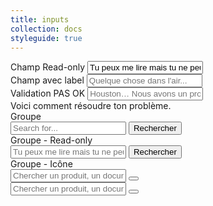 ```yaml
---
title: inputs
collection: docs
styleguide: true
---
```


<div class="form-group readonly">
  <label>Champ Read-only</label>
  <input type="text" class="form-control" value="Tu peux me lire mais tu ne peux pas m'éditer !" readonly></input>
</div>

<div class="form-group">
  <label>Champ avec label</label>
  <input type="text" class="form-control" placeholder="Quelque chose dans l'air..."></input>
</div>

<div class="form-group error">
  <label>Validation PAS OK</label>
  <input type="text" class="form-control" placeholder="Houston… Nous avons un problème! Houston?"></input>
  <div class="input-error-desc">Voici comment résoudre ton problème.</div>
</div>

<div class="form-group">
  <label>Groupe</label>
  <div class="input-group">
    <input type="text" class="form-control" placeholder="Search for...">
    <span class="input-group-btn">
      <button class="btn btn-default" type="button">Rechercher</button>
    </span>
  </div>
</div>

<div class="form-group readonly">
  <label>Groupe - Read-only</label>
  <div class="input-group">
    <input type="text" class="form-control" placeholder="Tu peux me lire mais tu ne peux pas m'éditer !" readonly>
    <span class="input-group-btn">
      <button class="btn btn-default" type="button">Rechercher</button>
    </span>
  </div>
</div>

<div class="form-group">
  <label>Groupe - Icône</label>
  <div class="input-group">
    <input type="text" class="form-control" placeholder="Chercher un produit, un document, un contact, ...">
    <span class="input-group-btn">
      <button class="btn btn-default btn-icon" type="button"><i class="retraitespopulaires-icon retraitespopulaires-icon-search"></i></button>
    </span>
  </div>
</div>

<div class="form-group">
  <label class="label-hidden"></label>
  <div class="input-group">
    <input type="text" class="form-control" placeholder="Chercher un produit, un document, un contact, ..." data-title="Champ avec Label dynamique">
    <span class="input-group-btn">
      <button class="btn btn-default btn-icon" type="button"><i class="retraitespopulaires-icon retraitespopulaires-icon-search"></i></button>
    </span>
  </div>
</div>
